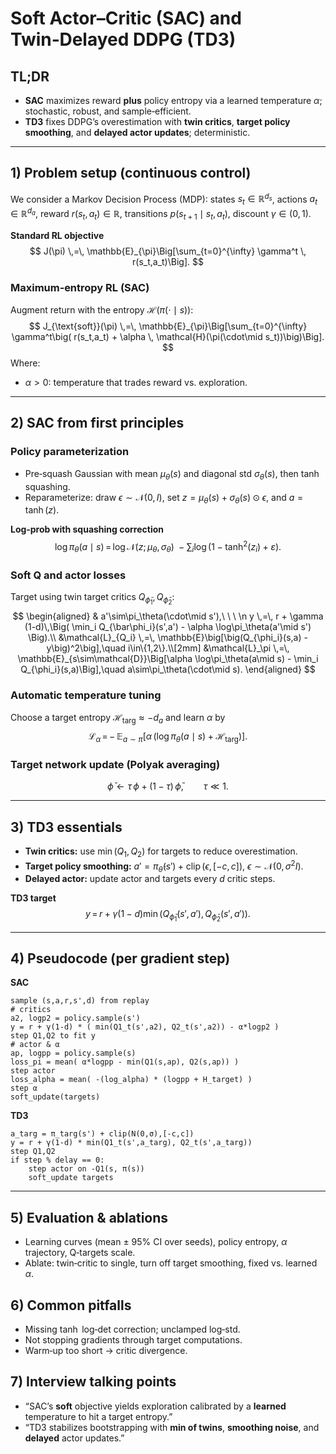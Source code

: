 # Soft Actor–Critic (SAC) and Twin‑Delayed DDPG (TD3)

## TL;DR
- **SAC** maximizes reward **plus** policy entropy via a learned temperature $\alpha$; stochastic, robust, and sample‑efficient.
- **TD3** fixes DDPG’s overestimation with **twin critics**, **target policy smoothing**, and **delayed actor updates**; deterministic.

---

## 1) Problem setup (continuous control)
We consider a Markov Decision Process (MDP): states $s_t\in\mathbb{R}^{d_s}$, actions $a_t\in\mathbb{R}^{d_a}$, reward $r(s_t,a_t)\in\mathbb{R}$, transitions $p(s_{t+1}\mid s_t,a_t)$, discount $\gamma\in(0,1)$.

**Standard RL objective**
$$
J(\pi) \,=\, \mathbb{E}_{\pi}\Big[\sum_{t=0}^{\infty} \gamma^t \, r(s_t,a_t)\Big].
$$

### Maximum‑entropy RL (SAC)
Augment return with the entropy $\mathcal{H}(\pi(\cdot\mid s))$:
$$
J_{\text{soft}}(\pi) \,=\, \mathbb{E}_{\pi}\Big[\sum_{t=0}^{\infty} \gamma^t\big( r(s_t,a_t) + \alpha \, \mathcal{H}(\pi(\cdot\mid s_t))\big)\Big].
$$
Where:
- $\alpha>0$: temperature that trades reward vs. exploration.

---

## 2) SAC from first principles
### Policy parameterization
- Pre‑squash Gaussian with mean $\mu_\theta(s)$ and diagonal std $\sigma_\theta(s)$, then $\tanh$ squashing.
- Reparameterize: draw $\epsilon\sim\mathcal{N}(0,I)$, set $z = \mu_\theta(s) + \sigma_\theta(s)\odot\epsilon$, and $a=\tanh(z)$.

**Log‑prob with squashing correction**
$$
\log \pi_\theta(a\mid s)
\,=\, \log\mathcal{N}\big(z;\,\mu_\theta,\sigma_\theta\big)
\;-
\sum_i \log\big(1-\tanh^2(z_i)+\varepsilon\big).
$$

### Soft Q and actor losses
Target using twin target critics $Q_{\bar\phi_1}, Q_{\bar\phi_2}$:
$$
\begin{aligned}
& a'\sim\pi_\theta(\cdot\mid s'),\ \ \ \n y \,=\, r + \gamma (1-d)\,\Big( \min_i Q_{\bar\phi_i}(s',a') - \alpha \log\pi_\theta(a'\mid s') \Big).\\
&\mathcal{L}_{Q_i} \,=\, \mathbb{E}\big[\big(Q_{\phi_i}(s,a) - y\big)^2\big],\quad i\in\{1,2\}.\\[2mm]
&\mathcal{L}_\pi \,=\, \mathbb{E}_{s\sim\mathcal{D}}\Big[\alpha \log\pi_\theta(a\mid s) - \min_i Q_{\phi_i}(s,a)\Big],\quad a\sim\pi_\theta(\cdot\mid s).
\end{aligned}
$$

### Automatic temperature tuning
Choose a target entropy $\mathcal{H}_\text{targ}\approx -d_a$ and learn $\alpha$ by
$$
\mathcal{L}_\alpha \,=\, -\,\mathbb{E}_{a\sim\pi}\big[\alpha\,(\log\pi_\theta(a\mid s)+\mathcal{H}_\text{targ})\big].
$$

### Target network update (Polyak averaging)
$$
\bar\phi \leftarrow \tau\,\phi + (1-\tau)\,\bar\phi,\qquad \tau\ll1.
$$

---

## 3) TD3 essentials
- **Twin critics:** use $\min(Q_1,Q_2)$ for targets to reduce overestimation.
- **Target policy smoothing:** $a' = \pi_{\bar\theta}(s') + \operatorname{clip}(\epsilon,[-c,c])$, $\epsilon\sim\mathcal{N}(0,\sigma^2 I)$.
- **Delayed actor:** update actor and targets every $d$ critic steps.

**TD3 target**
$$
 y \,=\, r + \gamma (1-d) \min\big(Q_{\bar\phi_1}(s',a'),\,Q_{\bar\phi_2}(s',a')\big).
$$

---

## 4) Pseudocode (per gradient step)
**SAC**
```
sample (s,a,r,s',d) from replay
# critics
a2, logp2 = policy.sample(s')
y = r + γ(1-d) * ( min(Q1_t(s',a2), Q2_t(s',a2)) - α*logp2 )
step Q1,Q2 to fit y
# actor & α
ap, logpp = policy.sample(s)
loss_pi = mean( α*logpp - min(Q1(s,ap), Q2(s,ap)) )
step actor
loss_alpha = mean( -(log_alpha) * (logpp + H_target) )
step α
soft_update(targets)
```

**TD3**
```
a_targ = π_targ(s') + clip(N(0,σ),[-c,c])
y = r + γ(1-d) * min(Q1_t(s',a_targ), Q2_t(s',a_targ))
step Q1,Q2
if step % delay == 0:
    step actor on -Q1(s, π(s))
    soft_update targets
```

---

## 5) Evaluation & ablations
- Learning curves (mean ± 95% CI over seeds), policy entropy, $\alpha$ trajectory, Q‑targets scale.
- Ablate: twin‑critic to single, turn off target smoothing, fixed vs. learned $\alpha$.

## 6) Common pitfalls
- Missing $\tanh$ log‑det correction; unclamped log‑std.
- Not stopping gradients through target computations.
- Warm‑up too short → critic divergence.

## 7) Interview talking points
- “SAC’s **soft** objective yields exploration calibrated by a **learned** temperature to hit a target entropy.”
- “TD3 stabilizes bootstrapping with **min of twins**, **smoothing noise**, and **delayed** actor updates.”

